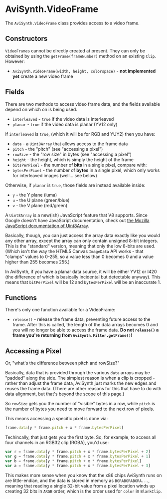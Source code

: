 AviSynth.VideoFrame
===================

The `AviSynth.VideoFrame` class provides access to a video frame.

Constructors
------------

`VideoFrame`s cannot be directly created at present. They can only be obtained
by using the `getFrame(frameNumber)` method on an existing `Clip`. However:

* `AviSynth.VideoFrame(width, height, colorspace)` - **not implemented yet**
  create a new video frame

Fields
------

There are two methods to access video frame data, and the fields available
depend on which on is being used.

* `interleaved` - `true` if the video data is interleaved
* `planar` - `true` if the video data is planar (YV12 only)

If `interleaved` is `true`, (which it will be for RGB and YUY2) then you have:

* `data` - a `Uint8Array` that allows access to the frame data
* `pitch` - the "pitch" (see "accessing a pixel")
* `rowSize` - the "row size" in bytes (see "accessing a pixel")
* `height` - the height, which is simply the height of the frame
* `bitsPerPixel` - the number of **bits** in a single pixel, compare with:
* `bytesPerPixel` - the number of **bytes** in a single pixel, which only works
  for interleaved images (well... see below)

Otherwise, if `planar` is `true`, those fields are instead available inside:

* `y` - the Y plane (luma)
* `u` - the U plane (green/blue)
* `v` - the V plane (red/green)

A `Uint8Array` is a new(ish) JavaScript feature that V8 supports. Since Google
doesn't have JavaScript documentation, check out [the Mozilla JavaScript
documentation of
Uint8Array](https://developer.mozilla.org/en-US/docs/Web/JavaScript/Typed_arrays/Uint8Array).

Basically, though, you can just access the array data exactly like you would any
other array, except the array can only contain unsigned 8-bit integers. This
is the "standard" version, meaning that only the low 8-bits are used. (Which
isn't the way the HTML5 Canvas `ImageData` API works - that "clamps" values to
0-255, so a value less than 0 becomes 0 and a value higher than 255 becomes
255.)

In AviSynth, if you have a planar data source, it will be either YV12 or I420
(the difference of which is basically incidental but detectable anyway). This
means that `bitPerPixel` will be 12 and `bytesPerPixel` will be an inaccurate
1.

Functions
---------

There's only one function available for a VideoFrame:

* `release()` - release the frame data, preventing future access to the frame.
  After this is called, the length of the data arrays becomes 0 and you will no
  longer be able to access the frame data. **Do not `release()` a frame you're
  returning from `AviSynth.Filter.getFrame()`!**

Accessing a Pixel
-----------------

Or, "what's the difference between pitch and rowSize?"

Basically, data that is provided through the various `data` arrays may be
"padded" along the side. The simplest reason is when a clip is cropped - rather
than adjust the frame data, AviSynth just marks the new edges and reuses the
frame data. (There are other reasons for this that have to do with data
alignment, but that's beyond the scope of this page.)

So `rowSize` gets you the number of "visible" bytes in a row, while `pitch` is
the number of bytes you need to move forward to the next row of pixels.

This means accessing a specific pixel is done via:

```javascript
frame.data[y * frame.pitch + x * frame.bytesPerPixel]
```

Techincally, that just gets you the first byte. So, for example, to access all
four channels in an RGB32 clip (RGBA), you'd use:

```javascript
var r = frame.data[y * frame.pitch + x * frame.bytesPerPixel + 2]
var g = frame.data[y * frame.pitch + x * frame.bytesPerPixel + 1]
var b = frame.data[y * frame.pitch + x * frame.bytesPerPixel]
var a = frame.data[y * frame.pitch + x * frame.bytesPerPixel + 3]
```

This makes more sense when you know that the x86 chips AviSynth runs on are
little-endian, and the data is stored in memory as `BGRABGRABGRA...`, meaning
that reading a single 32-bit value from a pixel location winds up creating 32
bits in `ARGB` order, which is the order used for `color` in `BlankClip`.
